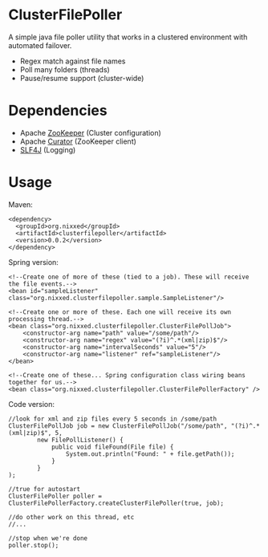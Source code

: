 ClusterFilePoller
================

A simple java file poller utility that works in a clustered environment with automated failover.
* Regex match against file names
* Poll many folders (threads)
* Pause/resume support (cluster-wide)


Dependencies
============
* Apache [ZooKeeper](http://zookeeper.apache.org) (Cluster configuration)
* Apache [Curator](http://curator.incubator.apache.org) (ZooKeeper client)
* [SLF4J](http://www.slf4j.org) (Logging)

Usage
=====
Maven:

    <dependency>
      <groupId>org.nixxed</groupId>
      <artifactId>clusterfilepoller</artifactId>
      <version>0.0.2</version>
    </dependency>
    
Spring version:

    <!--Create one of more of these (tied to a job). These will receive the file events.-->
    <bean id="sampleListener" class="org.nixxed.clusterfilepoller.sample.SampleListener"/>
    
    <!--Create one or more of these. Each one will receive its own processing thread.-->
    <bean class="org.nixxed.clusterfilepoller.ClusterFilePollJob">
        <constructor-arg name="path" value="/some/path"/>
        <constructor-arg name="regex" value="(?i)^.*(xml|zip)$"/>
        <constructor-arg name="intervalSeconds" value="5"/>
        <constructor-arg name="listener" ref="sampleListener"/>
    </bean>
    
    <!--Create one of these... Spring configuration class wiring beans together for us.-->
    <bean class="org.nixxed.clusterfilepoller.ClusterFilePollerFactory" />
    
Code version:
    
    //look for xml and zip files every 5 seconds in /some/path
    ClusterFilePollJob job = new ClusterFilePollJob("/some/path", "(?i)^.*(xml|zip)$", 5, 
            new FilePollListener() {
                public void fileFound(File file) {
                    System.out.println("Found: " + file.getPath());
                }
            }
    );
    
    //true for autostart
    ClusterFilePoller poller = ClusterFilePollerFactory.createClusterFilePoller(true, job);
	
	//do other work on this thread, etc
	//...
	
	//stop when we're done
	poller.stop();